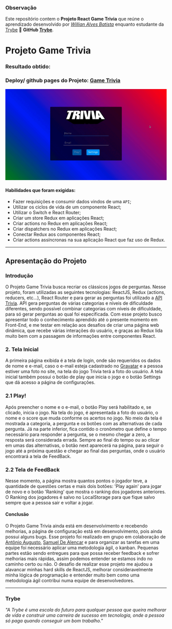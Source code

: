 ### Observação

Este repositório contem o **Projeto React Game Trivia** que reúne o aprendizado desenvolvido por _[Willian Alves Batista](https://www.linkedin.com/in/willian-alves-batista-60aa6a180/)_ enquanto estudante da [Trybe](https://www.betrybe.com/) :rocket:
**GitHub [Trybe](https://github.com/tryber)**.


# Projeto Game Trivia
### Resultado obtido:
### Deploy/ github pages do Projeto: [Game Trivia](https://willianbatist.github.io/project-game-trivia/)
![](./GameTriviaNew.gif)

#### Habilidades que foram exigidas:

  - Fazer requisições e consumir dados vindos de uma `API`;
  - Utilizar os ciclos de vida de um componente React;
  - Utilizar o Switch e React Router;
  - Criar um store Redux em aplicações React;
  - Criar actions no Redux em aplicações React;
  - Criar dispatchers no Redux em aplicações React;
  - Conectar Redux aos componentes React;
  - Criar actions assíncronas na sua aplicação React que faz uso de Redux.

---

## Apresentação do Projeto


### Introdução

O Projeto Game Trivia busca recriar os clássicos jogos de perguntas. Nesse projeto, foram utilizadas as seguintes tecnologias: ReactJS, Redux (actions, reducers, etc…), React Router e para gerar as perguntas foi utilizado a [API Trivia](https://opentdb.com/api_config.php). API gera perguntas de várias categorias e níveis de dificuldade diferentes, sendo possível combinar categorias com níveis de dificuldade, para só gerar perguntas ao qual foi especificada. Com esse projeto busco apresentar todo o conhecimento aprendido até o presente momento em Front-End, e me testar em relação aos desafios de criar uma página web dinâmica, que recebe várias interações do usuário, e graças ao Redux lida muito bem com a passagem de informações entre componentes React.


### 2. Tela Inicial

  A primeira página exibida é a tela de login, onde são requeridos os dados de nome e e-mail, caso o e-mail esteja cadastrado no [Gravatar](https://pt.gravatar.com/) e a pessoa estiver uma foto no site, na tela do jogo Trivia terá a foto do usuário. A tela inicial também possui o botão de play que inicia o jogo e o botão Settings que dá acesso a página de configurações.


### 2.1 Play!

Após preencher o nome e o e-mail, o botão Play será habilitado e, se clicado, inicia o jogo. Na tela do jogo, é apresentada a foto do usuário, o nome e o score que muda conforme os acertos no jogo. No meio da tela é mostrada a categoria, a pergunta e os botões com as alternativas de cada pergunta. Já na parte inferior, fica contido o cronômetro que define o tempo necessário para responder a pergunta, se o mesmo chegar a zero, a resposta será considerada errada. Sempre ao final do tempo ou ao clicar em umas das alternativas, o botão next aparecerá na página, para seguir o jogo até a próxima questão e chegar ao final das perguntas, onde o usuário encontrará a tela de FeedBack.


### 2.2 Tela de FeedBack

Nesse momento, a página mostra quantos pontos o jogador teve, a quantidade de questões certas e mais dois botões: 'Play again' para jogar de novo e o botão 'Ranking' que mostra o ranking dos jogadores anteriores. O Ranking dos jogadores é salvo no LocalStorage para que fique salvo sempre que a pessoa sair e voltar a jogar.


#### Conclusão

O Projeto Game Trivia ainda está em desenvolvimento e recebendo melhorias, a página de configuração está em desenvolvimento, pois ainda possui alguns bugs. Esse projeto foi realizado em grupo em colaboração de [Antônio Augusto](https://github.com/Toineto), [Samuel De Alencar](https://github.com/SamuelDAlencar) e para organizar as tarefas em uma equipe foi necessário aplicar uma metodologia ágil, o kanban. Pequenas partes estão sendo entregues para que possa receber feedback e sofrer melhorias mais rápidas, assim podemos entender se estamos indo no caminho certo ou não. O desafio de realizar esse projeto me ajudou a alavancar minhas hard skills de ReactJS, melhorar consideravelmente minha lógica de programação e entender muito bem como uma metodologia ágil contribui numa equipe de desenvolvedores.
  
---
### Trybe

_"A Trybe é uma escola do futuro para qualquer pessoa que queira melhorar de vida e construir uma carreira de sucesso em tecnologia, onde a pessoa só paga quando conseguir um bom trabalho."_
